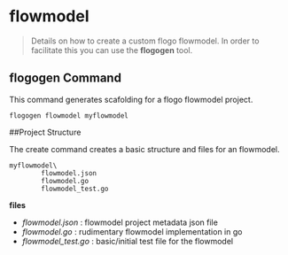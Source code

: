 # flowmodel
> Details on how to create a custom flogo flowmodel.  In order to facilitate this you can use the **flogogen** tool.

## flogogen Command

This command generates scafolding for a flogo flowmodel project.
	
	flogogen flowmodel myflowmodel
	 	 

##Project Structure

The create command creates a basic structure and files for an flowmodel.


	myflowmodel\
			flowmodel.json
			flowmodel.go
			flowmodel_test.go

**files**

- *flowmodel.json* : flowmodel project metadata json file
- *flowmodel.go*   : rudimentary flowmodel implementation in go
- *flowmodel_test.go* : basic/initial test file for the flowmodel

		
